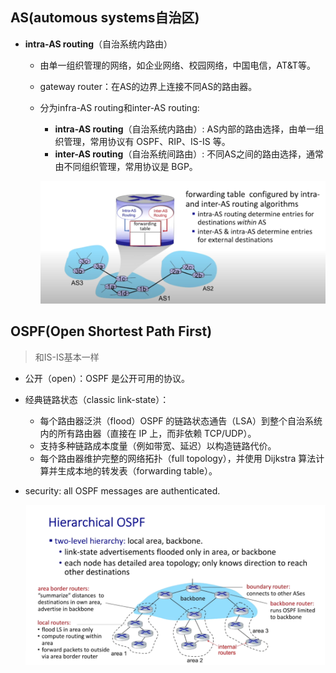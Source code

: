 ## AS(automous systems自治区)
- **intra-AS routing**（自治系统内路由）
    - 由单一组织管理的网络，如企业网络、校园网络，中国电信，AT&T等。
    - gateway router：在AS的边界上连接不同AS的路由器。
    - 分为infra-AS routing和inter-AS routing:
        - **intra-AS routing**（自治系统内路由）: AS内部的路由选择，由单一组织管理，常用协议有 OSPF、RIP、IS-IS 等。
        - **inter-AS routing**（自治系统间路由）: 不同AS之间的路由选择，通常由不同组织管理，常用协议是 BGP。

        ![alt text](image-6.png)

## OSPF(Open Shortest Path First)
> 和IS-IS基本一样
- 公开（open）：OSPF 是公开可用的协议。
- 经典链路状态（classic link-state）：
    - 每个路由器泛洪（flood）OSPF 的链路状态通告（LSA）到整个自治系统内的所有路由器（直接在 IP 上，而非依赖 TCP/UDP）。
    - 支持多种链路成本度量（例如带宽、延迟）以构造链路代价。
    - 每个路由器维护完整的网络拓扑（full topology），并使用 Dijkstra 算法计算并生成本地的转发表（forwarding table）。
- security: all OSPF messages are authenticated.

    ![alt text](image-7.png)